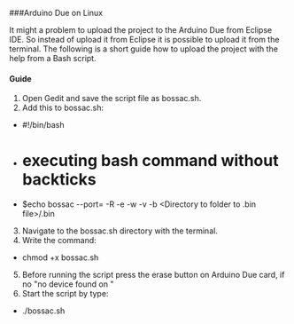 ###Arduino Due on Linux

It might a problem to upload the project to the Arduino Due from Eclipse IDE. So instead of upload it from Eclipse it is possible to upload it from the terminal. The following is a short guide how to upload the project with the help from a Bash script.

#### Guide

1. Open Gedit and save the script file as bossac.sh.
2. Add this to bossac.sh:
  + #!/bin/bash
  + # executing bash command without backticks
  + $echo bossac --port=<portToArduino> -R -e -w -v -b <Directory to folder to .bin file>/<Filename>.bin
3. Navigate to the bossac.sh directory with the terminal.
4. Write the command:
  + chmod +x bossac.sh
5. Before running the script press the erase button on Arduino Due card, if no "no device found on <port>"
6. Start the script by type:
  + ./bossac.sh
  
